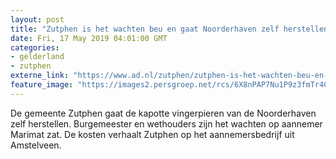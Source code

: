```yaml
---
layout: post
title: "Zutphen is het wachten beu en gaat Noorderhaven zelf herstellen"
date: Fri, 17 May 2019 04:01:00 GMT
categories: 
- gelderland 
- zutphen 
externe_link: "https://www.ad.nl/zutphen/zutphen-is-het-wachten-beu-en-gaat-noorderhaven-zelf-herstellen~ad348122/"
feature_image: "https://images2.persgroep.net/rcs/6X8nPAP7Nu1P9z3fmTr40RUEooE/diocontent/133843281/_fitwidth/400/?appId=21791a8992982cd8da851550a453bd7f&quality=0.7"
---
```


De gemeente Zutphen gaat de kapotte vingerpieren van de Noorderhaven zelf herstellen. Burgemeester en wethouders zijn het wachten op aannemer Marimat zat. De kosten verhaalt Zutphen op het aannemersbedrijf uit Amstelveen.
